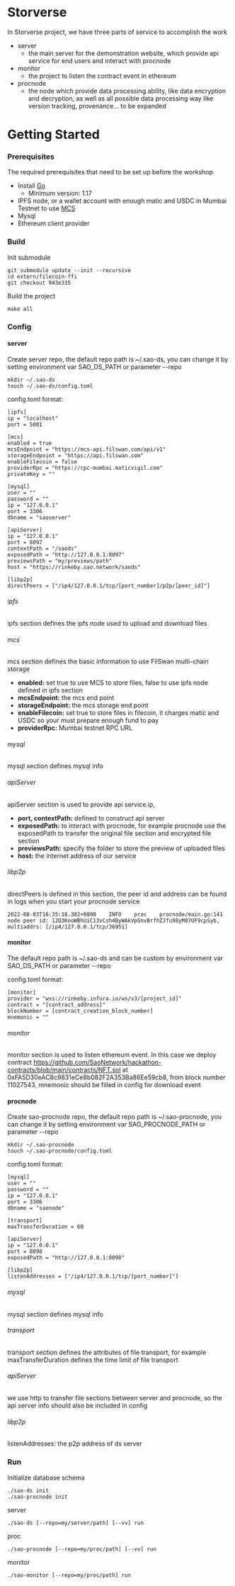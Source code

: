 # Storverse
In Storverse project, we have three parts of service to accomplish the work
- server 
  - the main server for the demonstration website, which provide api service for end users and interact with procnode
- monitor
  - the project to listen the contract event in ethereum
- procnode
  - the node which provide data processing ability, like data encryption and decryption, as well as all possible data processing way like version tracking, provenance... to be expanded

# Getting Started

### Prerequisites
The required prerequisites that need to be set up before the workshop

- Install [Go](https://golang.org/doc/install)
    - Minimum version: 1.17
- IPFS node, or a wallet account with enough matic and USDC in Mumbai Testnet to use [MCS](https://docs.filswan.com/multi-chain-storage/overview)
- Mysql
- Ethereum client provider

### Build
Init submodule
```shell
git submodule update --init --recursive
cd extern/filecoin-ffi
git checkout 943e335
```
Build the project
```shell
make all
```

### Config
#### server
Create server repo, the default repo path is ~/.sao-ds, you can change it by setting environment var SAO_DS_PATH or parameter --repo
```shell
mkdir ~/.sao-ds
touch ~/.sao-ds/config.toml
```
config.toml format:
```shell
[ipfs]
ip = "localhost"
port = 5001

[mcs]
enabled = true
mcsEndpoint = "https://mcs-api.filswan.com/api/v1"
storageEndpoint = "https://api.filswan.com"
enableFilecoin = false
providerRpc = "https://rpc-mumbai.maticvigil.com"
privateKey = ""

[mysql]
user = ""
password = ""
ip = "127.0.0.1"
port = 3306
dbname = "saoserver"

[apiServer]
ip = "127.0.0.1"
port = 8097
contextPath = "/saods"
exposedPath = "http://127.0.0.1:8097"
previewsPath = "my/previews/path"
host = "https://rinkeby.sao.network/saods"

[libp2p]
directPeers = ["/ip4/127.0.0.1/tcp/[port_number]/p2p/[peer_id]"]
```

###### ipfs
ipfs section defines the ipfs node used to upload and download files

###### mcs
mcs section defines the basic information to use FilSwan multi-chain storage
- **enabled:** set true to use MCS to store files, false to use ipfs node defined in ipfs section
- **mcsEndpoint:** the mcs end point
- **storageEndpoint:**  the mcs storage end point
- **enableFilecoin:**  set true to store files in filecoin, it charges matic and USDC so your must prepare enough fund to pay
- **providerRpc:**  Mumbai testnet RPC URL

###### mysql
mysql section defines mysql info

###### apiServer
apiServer section is used to provide api service.ip, 
- **port, contextPath:** defined to construct api server 
- **exposedPath:** to interact with procnode, for example procnode use the exposedPath to transfer the original file section and encrypted file section
- **previewsPath:** specify the folder to store the preview of uploaded files 
- **host:** the internet address of our service

###### libp2p
directPeers is defined in this section, the peer id and address can be found in logs when you start your procnode service
```text
2022-08-03T16:35:18.382+0800    INFO    proc    procnode/main.go:141    node peer id: 12D3KooWBhUiC13vCsh4ByWAkVpGnvBrfhZJfu98yM87UF9cpSyb, multiaddrs: [/ip4/127.0.0.1/tcp/36951]
```

#### monitor
The default repo path is ~/.sao-ds and can be custom by environment var SAO_DS_PATH or parameter --repo

config.toml format:
```shell
[monitor]
provider = "wss://rinkeby.infura.io/ws/v3/[project_id]"
contract = "[contract_address]"
blockNumber = [contract_creation_block_number]
mnemonic = ""
```
###### monitor
monitor section is used to listen ethereum event. In this case we deploy contract https://github.com/SaoNetwork/hackathon-contracts/blob/main/contracts/NFT.sol at 0xFA5D30eAC8c9831eCe8b082F2A353Ba86Ee59cb8, from block number 11027543, mnemonic should be filled in config for download event

#### procnode
Create sao-procnode repo, the default repo path is ~/.sao-procnode, you can change it by setting environment var SAO_PROCNODE_PATH or parameter --repo
```shell
mkdir ~/.sao-procnode
touch ~/.sao-procnode/config.toml
```
config.toml format:
```shell
[mysql]
user = ""
password = ""
ip = "127.0.0.1"
port = 3306
dbname = "saonode"

[transport]
maxTransferDuration = 60

[apiServer]
ip = "127.0.0.1"
port = 8098
exposedPath = "http://127.0.0.1:8098"

[libp2p]
listenAddresses = ["/ip4/127.0.0.1/tcp/[port_number]"]
```
###### mysql
mysql section defines mysql info

###### transport
transport section defines the attributes of file transport, for example maxTransferDuration defines the time limit of file transport

###### apiServer
we use http to transfer file sections between server and procnode, so the api server info should also be included in config

###### libp2p
listenAddresses: the p2p address of ds server

### Run

Initialize database schema
```shell
./sao-ds init
./sao-procnode init
```

server
```shell
./sao-ds [--repo=my/server/path] [--vv] run
```

proc
```shell
./sao-procnode [--repo=my/proc/path] [--vv] run
```

monitor
```shell
./sao-monitor [--repo=my/proc/path] run
```

